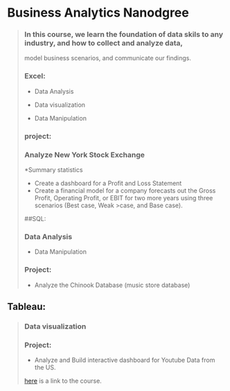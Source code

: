 # Business Analytics Nanodgree

>### In this course, we learn the foundation of data skils to any industry, and how to collect and analyze data,
>model business scenarios, and communicate our findings.
>
>### Excel:
>
>* Data Analysis
>
>* Data visualization
>
>* Data Manipulation
>### project:
>
>### Analyze New York Stock Exchange
>*Summary statistics
>* Create a dashboard for a Profit and Loss Statement
>* Create a financial model for a company forecasts out the Gross Profit, Operating Profit, or EBIT for two more years using three scenarios (Best case, Weak >case, and Base case).
>
>##SQL:
>### Data Analysis
>
>* Data Manipulation
>
>### Project:
>* Analyze the Chinook Database (music store database)
>
## Tableau:
>
>### Data visualization
>
>### Project:
>
>* Analyze and Build interactive dashboard for Youtube Data from the US.
>
>[here](https://www.udacity.com/course/business-analytics-nanodegree--nd098) is a link to the course. 
